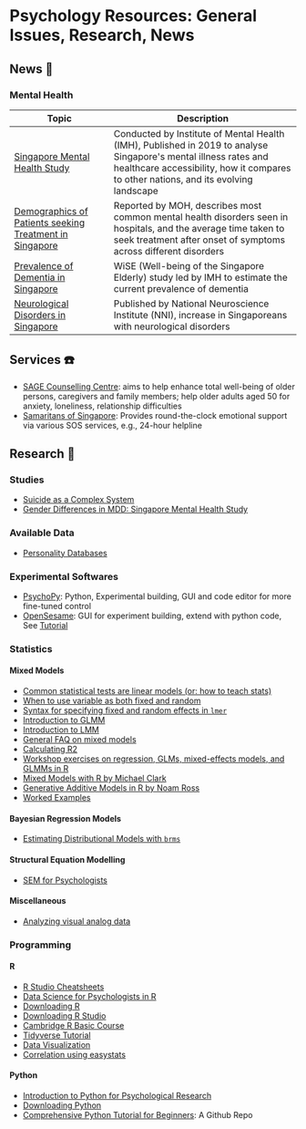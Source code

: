 # Psychology Resources: General Issues, Research, News


## News :newspaper:

### Mental Health


| Topic | Description |
|----------------|---------------|
| [Singapore Mental Health Study](https://www.cambridge.org/core/services/aop-cambridge-core/content/view/91EF53CE124C3F7458D32700CCA08B8B/S2045796019000179a.pdf/tracking_the_mental_health_of_a_nation_prevalence_and_correlates_of_mental_disorders_in_the_second_singapore_mental_health_study.pdf) | Conducted by Institute of Mental Health (IMH), Published in 2019 to analyse Singapore's mental illness rates and healthcare accessibility, how it compares to other nations, and its evolving landscape |
| [Demographics of Patients seeking Treatment in Singapore](https://www.moh.gov.sg/news-highlights/details/what-are-the-demographics-of-patients-receiving-psychiatric-treatment-and-mental-health-support) | Reported by MOH, describes most common mental health disorders seen in hospitals, and the average time taken to seek treatment after onset of symptoms across different disorders |
| [Prevalence of Dementia in Singapore](https://pubmed.ncbi.nlm.nih.gov/25672767/) | WiSE (Well-being of the Singapore Elderly) study led by IMH to estimate the current prevalence of dementia |
| [Neurological Disorders in Singapore](https://www.nni.com.sg/news/patient-care/22-increase-in-singaporeans-afflicted-with-neurological-conditions) | Published by National Neuroscience Institute (NNI), increase in Singaporeans with neurological disorders |

## Services :telephone:

- [SAGE Counselling Centre](https://www.sagecc.org.sg/): aims to help enhance total well-being of older persons, caregivers and family members; help older adults aged 50 for anxiety, loneliness, relationship difficulties
- [Samaritans of Singapore](https://www.sos.org.sg/?gclid=Cj0KCQjwnqH7BRDdARIsACTSAdtoFTFDLN_7XFC8NXJZJ7KgmrBbaoJDQh9HS01rZigeWyIhsQiAvIUaApSzEALw_wcB): Provides round-the-clock emotional support via various SOS services, e.g., 24-hour helpline

## Research :mag_right:

### Studies

- [Suicide as a Complex System](https://www.researchgate.net/publication/343851656_A_network_perspective_on_suicidal_behavior_understanding_suicidality_as_a_complex_system)
- [Gender Differences in MDD: Singapore Mental Health Study](http://www.smj.org.sg/sites/default/files/SMJ-58-649.pdf)

### Available Data

- [Personality Databases](https://openpsychometrics.org/_rawdata/)

### Experimental Softwares

- [PsychoPy](http://www.psychopy.org/): Python, Experimental building, GUI and code editor for more fine-tuned control
- [OpenSesame](http://osdoc.cogsci.nl): GUI for experiment building, extend with python code, See [Tutorial](https://osdoc.cogsci.nl/3.1/tutorials/beginner/)

### Statistics

#### Mixed Models

- [Common statistical tests are linear models (or: how to teach stats)](https://lindeloev.github.io/tests-as-linear/#1_the_simplicity_underlying_common_tests)
- [When to use variable as both fixed and random](https://www.muscardinus.be/2017/08/fixed-and-random/)
- [Syntax for specifying fixed and random effects in `lmer`](https://stats.stackexchange.com/questions/13166/rs-lmer-cheat-sheet)
- [Introduction to GLMM](https://stats.idre.ucla.edu/other/mult-pkg/introduction-to-generalized-linear-mixed-models/)
- [Introduction to LMM](https://ourcodingclub.github.io/tutorials/mixed-models/)
- [General FAQ on mixed models](https://bbolker.github.io/mixedmodels-misc/glmmFAQ.html#introduction)
- [Calculating R2](https://jonlefcheck.net/2013/03/13/r2-for-linear-mixed-effects-models/)
- [Workshop exercises on regression, GLMs, mixed-effects models, and GLMMs in R](https://github.com/seananderson/glmm-course)
- [Mixed Models with R by Michael Clark](https://m-clark.github.io/mixed-models-with-R/)
- [Generative Additive Models in R by Noam Ross](https://noamross.github.io/gams-in-r-course/)
- [Worked Examples](https://bbolker.github.io/mixedmodels-misc/ecostats_chap.html)

#### Bayesian Regression Models
- [Estimating Distributional Models with `brms`](https://cran.r-project.org/web/packages/brms/vignettes/brms_distreg.html)

#### Structural Equation Modelling

- [SEM for Psychologists](https://github.com/mattansb/Structural-Equation-Modeling-foR-Psychologists)

#### Miscellaneous

- [Analyzing visual analog data](https://mvuorre.github.io/posts/2019-02-18-analyze-analog-scale-ratings-with-zero-one-inflated-beta-models/)

### Programming

#### R

- [R Studio Cheatsheets](https://rstudio.com/resources/cheatsheets/)
- [Data Science for Psychologists in R](https://bookdown.org/hneth/ds4psy/)
- [Downloading R](https://cran.r-project.org/bin/windows/base/)
- [Downloading R Studio](https://rstudio.com/products/rstudio/download/)
- [Cambridge R Basic Course](https://github.com/cambiotraining/r-intro)
- [Tidyverse Tutorial](https://datacarpentry.org/R-ecology-lesson/03-dplyr.html)
- [Data Visualization](https://r4ds.had.co.nz/data-visualisation.html)
- [Correlation using easystats](https://www.r-bloggers.com/2020/03/the-ulimate-package-for-correlations-by-easystats/)

#### Python

- [Introduction to Python for Psychological Research](https://www.apa.org/science/about/psa/2019/07/python-research)
- [Downloading Python](https://www.python.org/downloads/)
- [Comprehensive Python Tutorial for Beginners](https://github.com/Akuli/python-tutorial): A Github Repo

